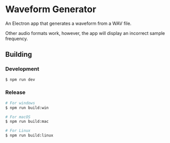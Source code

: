 # Waveform Generator

An Electron app that generates a waveform from a WAV file.

Other audio formats work, however, the app will display an incorrect sample frequency.

## Building

### Development

```bash
$ npm run dev
```

### Release

```bash
# For windows
$ npm run build:win

# For macOS
$ npm run build:mac

# For Linux
$ npm run build:linux
```
